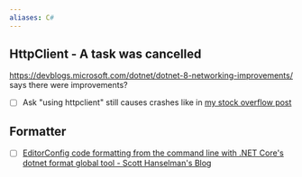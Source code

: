 ```yaml
---
aliases: C#
---
```

## HttpClient - A task was cancelled
https://devblogs.microsoft.com/dotnet/dotnet-8-networking-improvements/ says there were improvements?
- [ ] Ask "using httpclient" still causes crashes like in [my stock overflow post](https://stackoverflow.com/a/65400954/771768)

## Formatter
- [ ] [EditorConfig code formatting from the command line with .NET Core's dotnet format global tool - Scott Hanselman's Blog](https://www.hanselman.com/blog/editorconfig-code-formatting-from-the-command-line-with-net-cores-dotnet-format-global-tool)
